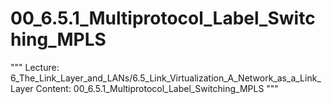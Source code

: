# 00_6.5.1_Multiprotocol_Label_Switching_MPLS

"""
Lecture: 6_The_Link_Layer_and_LANs/6.5_Link_Virtualization_A_Network_as_a_Link_Layer
Content: 00_6.5.1_Multiprotocol_Label_Switching_MPLS
"""

